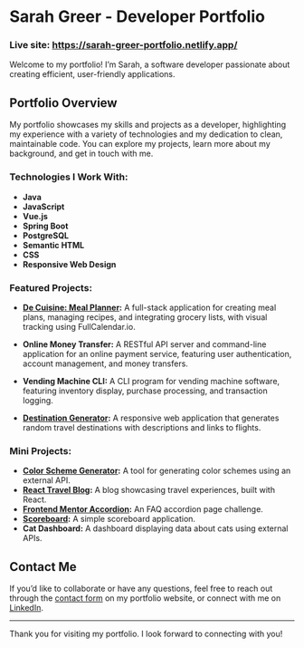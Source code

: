 # Sarah Greer - Developer Portfolio
### Live site: https://sarah-greer-portfolio.netlify.app/

Welcome to my portfolio! I’m Sarah, a software developer passionate about creating efficient, user-friendly applications.

## Portfolio Overview

My portfolio showcases my skills and projects as a developer, highlighting my experience with a variety of technologies and my dedication to clean, maintainable code. You can explore my projects, learn more about my background, and get in touch with me.

### Technologies I Work With:

- **Java**
- **JavaScript**
- **Vue.js**
- **Spring Boot**
- **PostgreSQL**
- **Semantic HTML**
- **CSS**
- **Responsive Web Design**

### Featured Projects:

- **[De Cuisine: Meal Planner](https://github.com/SarahEGreer/DeCuisine):** A full-stack application for creating meal plans, managing recipes, and integrating grocery lists, with visual tracking using FullCalendar.io.

- **Online Money Transfer:** A RESTful API server and command-line application for an online payment service, featuring user authentication, account management, and money transfers.

- **Vending Machine CLI:** A CLI program for vending machine software, featuring inventory display, purchase processing, and transaction logging.

- **[Destination Generator](https://github.com/SarahEGreer/travel-destination-generator):** A responsive web application that generates random travel destinations with descriptions and links to flights.

### Mini Projects:

- **[Color Scheme Generator](https://sarahs-color-scheme-generator.netlify.app/):** A tool for generating color schemes using an external API.
- **[React Travel Blog](https://my-react-travel-blog.netlify.app/):** A blog showcasing travel experiences, built with React.
- **[Frontend Mentor Accordion](https://faq-accordion-fm-challenge.netlify.app/):** An FAQ accordion page challenge.
- **[Scoreboard](https://sprightly-cocada-ef17e6.netlify.app/):** A simple scoreboard application.
- **Cat Dashboard:** A dashboard displaying data about cats using external APIs.

## Contact Me

If you’d like to collaborate or have any questions, feel free to reach out through the [contact form](https://sarah-greer-portfolio.netlify.app/#contact) on my portfolio website, or connect with me on [LinkedIn](https://www.linkedin.com/in/sarahgreerdeveloper).

---

Thank you for visiting my portfolio. I look forward to connecting with you!
